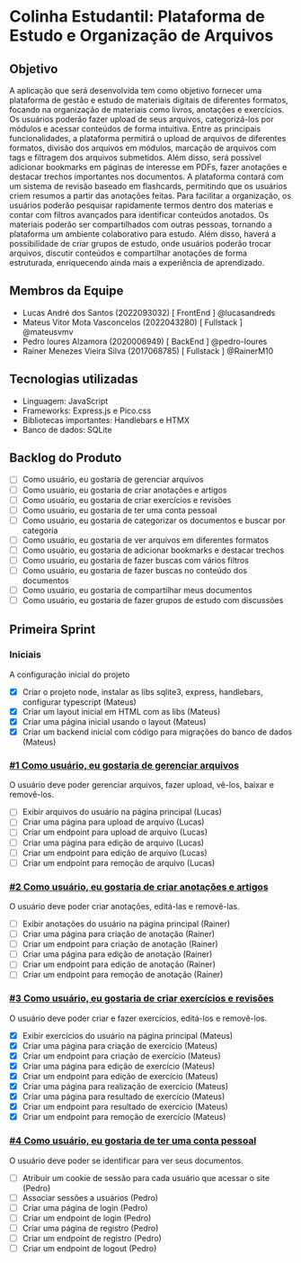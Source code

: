 # Colinha Estudantil: Plataforma de Estudo e Organização de Arquivos

## Objetivo

A aplicação que será desenvolvida tem como objetivo fornecer uma plataforma de gestão e estudo de materiais digitais de diferentes formatos, focando na organização de materiais como livros, anotações e exercícios. Os usuários poderão fazer upload de seus arquivos, categorizá-los por módulos e acessar conteúdos de forma intuitiva. Entre as principais funcionalidades, a plataforma permitirá o upload de arquivos de diferentes formatos, divisão dos arquivos em módulos, marcação de arquivos com tags e filtragem dos arquivos submetidos. Além disso, será possível adicionar bookmarks em páginas de interesse em PDFs, fazer anotações e destacar trechos importantes nos documentos. A plataforma contará com um sistema de revisão baseado em flashcards, permitindo que os usuários criem resumos a partir das anotações feitas. Para facilitar a organização, os usuários poderão pesquisar rapidamente termos dentro dos materias e contar com filtros avançados para identificar conteúdos anotados. Os materiais poderão ser compartilhados com outras pessoas, tornando a plataforma um ambiente colaborativo para estudo. Além disso, haverá a possibilidade de criar grupos de estudo, onde usuários poderão trocar arquivos, discutir conteúdos e compartilhar anotações de forma estruturada, enriquecendo ainda mais a experiência de aprendizado.

## Membros da Equipe

- Lucas André dos Santos (2022093032) [ FrontEnd ] @lucasandreds 
- Mateus Vitor Mota Vasconcelos (2022043280) [ Fullstack ] @mateusvmv
- Pedro loures Alzamora (2020006949) [ BackEnd ] @pedro-loures
- Rainer Menezes Vieira Silva (2017068785) [ Fullstack ] @RainerM10

## Tecnologias utilizadas

- Linguagem: JavaScript
- Frameworks: Express.js e Pico.css
- Bibliotecas importantes: Handlebars e HTMX
- Banco de dados: SQLite

## Backlog do Produto

- [ ] Como usuário, eu gostaria de gerenciar arquivos
- [ ] Como usuário, eu gostaria de criar anotações e artigos
- [ ] Como usuário, eu gostaria de criar exercícios e revisões
- [ ] Como usuário, eu gostaria de ter uma conta pessoal
- [ ] Como usuário, eu gostaria de categorizar os documentos e buscar por categoria
- [ ] Como usuário, eu gostaria de ver arquivos em diferentes formatos
- [ ] Como usuário, eu gostaria de adicionar bookmarks e destacar trechos
- [ ] Como usuário, eu gostaria de fazer buscas com vários filtros
- [ ] Como usuário, eu gostaria de fazer buscas no conteúdo dos documentos
- [ ] Como usuário, eu gostaria de compartilhar meus documentos
- [ ] Como usuário, eu gostaria de fazer grupos de estudo com discussões

## Primeira Sprint

### Iniciais
A configuração inicial do projeto
- [x] Criar o projeto node, instalar as libs sqlite3, express, handlebars, configurar typescript (Mateus)
- [x] Criar um layout inicial em HTML com as libs (Mateus)
- [x] Criar uma página inicial usando o layout (Mateus)
- [x] Criar um backend inicial com código para migrações do banco de dados (Mateus)

### [#1 Como usuário, eu gostaria de gerenciar arquivos](https://github.com/lucasandreds/Trabalho_Engenharia_Software/issues/1)
O usuário deve poder gerenciar arquivos, fazer upload, vê-los, baixar e removê-los.
- [ ] Exibir arquivos do usuário na página principal (Lucas)
- [ ] Criar uma página para upload de arquivo (Lucas)
- [ ] Criar um endpoint para upload de arquivo (Lucas)
- [ ] Criar uma página para edição de arquivo (Lucas)
- [ ] Criar um endpoint para edição de arquivo (Lucas)
- [ ] Criar um endpoint para remoção de arquivo (Lucas)

### [#2 Como usuário, eu gostaria de criar anotações e artigos](https://github.com/lucasandreds/Trabalho_Engenharia_Software/issues/4)
O usuário deve poder criar anotações, editá-las e removê-las.
- [ ] Exibir anotações do usuário na página principal (Rainer)
- [ ] Criar uma página para criação de anotação (Rainer)
- [ ] Criar um endpoint para criação de anotação (Rainer)
- [ ] Criar uma página para edição de anotação (Rainer)
- [ ] Criar um endpoint para edição de anotação (Rainer)
- [ ] Criar um endpoint para remoção de anotação (Rainer)

### [#3 Como usuário, eu gostaria de criar exercícios e revisões](https://github.com/lucasandreds/Trabalho_Engenharia_Software/issues/3)
O usuário deve poder criar e fazer exercícios, editá-los e removê-los.
- [x] Exibir exercícios do usuário na página principal (Mateus)
- [x] Criar uma página para criação de exercício (Mateus)
- [x] Criar um endpoint para criação de exercício (Mateus)
- [x] Criar uma página para edição de exercício (Mateus)
- [x] Criar um endpoint para edição de exercício (Mateus)
- [x] Criar uma página para realização de exercício (Mateus)
- [x] Criar uma página para resultado de exercício (Mateus)
- [x] Criar um endpoint para resultado de exercício (Mateus)
- [x] Criar um endpoint para remoção de exercício (Mateus)

### [#4 Como usuário, eu gostaria de ter uma conta pessoal](https://github.com/lucasandreds/Trabalho_Engenharia_Software/issues/2)
O usuário deve poder se identificar para ver seus documentos.
- [ ] Atribuir um cookie de sessão para cada usuário que acessar o site (Pedro)
- [ ] Associar sessões a usuários (Pedro)
- [ ] Criar uma página de login (Pedro)
- [ ] Criar um endpoint de login (Pedro)
- [ ] Criar uma página de registro (Pedro)
- [ ] Criar um endpoint de registro (Pedro)
- [ ] Criar um endpoint de logout (Pedro)